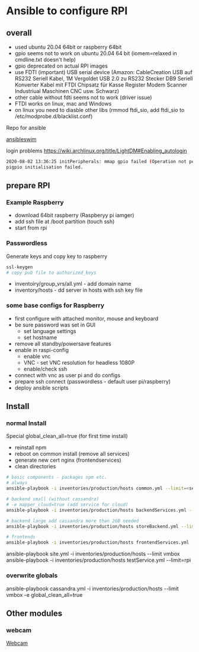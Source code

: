 # Ansible to configure RPI

## overall

* used ubuntu 20.04 64bit or raspberry 64bit
* gpio seems not to work on ubuntu 20.04 64 bit (iomem=relaxed in cmdline.txt doesn't help)
* gpio deprecated on actual RPI images
* use FDTI (important) USB serial device (Amazon: CableCreation USB auf RS232 Seriell Kabel, 1M Vergoldet USB 2.0 zu RS232 Stecker DB9 Seriell Konverter Kabel mit FTDI Chipsatz für Kasse Register Modem Scanner Industriual Maschinen CNC usw. Schwarz)
* other cable without fdti seems not to work (driver issue)
* FTDI works on linux, mac and Windows
* on linux you need to diasble other libs (rmmod ftdi_sio, add ftdi_sio to /etc/modprobe.d/blacklist.conf)

Repo for ansible

[ansibleswim][ansible_repo]

login problems
<https://wiki.archlinux.org/title/LightDM#Enabling_autologin>

```bash
2020-08-02 13:36:25 initPeripherals: mmap gpio failed (Operation not permitted)
pigpio initialisation failed.
```

## prepare RPI

### Example Raspberry

* download 64bit raspberry (Raspberyy pi iamger)
* add ssh file at /boot partition (touch ssh)
* start from rpi

### Passwordless

Generate keys and copy key to raspberry

```bash
ssl-keygen 
# copy pub file to authorized_keys
```

* inventoiry/group_vrs/all.yml - add domain name
* inventory/hosts - dd server in hosts with ssh key file

### some base configs for Raspberry

* first configure with attached monitor, mouse and keyboard
* be sure password was set in GUI
  * set language settings
  * set hostname
* remove all standby/powersave features
* enable in raspi-config
  * enable vnc
  * VNC - set VNC resolution for headless 1080P
  * enable/check ssh
* connect with vnc as user pi and do configs
* prepare ssh connect (passwordless - default user pi/raspberry)
* deploy ansible scripts  
  
## Install

### normal Install

Special global_clean_all=true (for first time install)

* reinstall npm
* reboot on common install (remove all services)
* generate new cert nginx (frontendservices)
* clean directories

```bash
# basic components - packages npm etc.
# always
ansible-playbook -i inventories/production/hosts common.yml --limit=<server of hosts>  -e global_clean_all=true

# backend small (without cassandra)
# -e mapper_cloud=true (add service for cloud)
ansible-playbook -i inventories/production/hosts backendServices.yml --limit=<server of hosts>  -e global_clean_all=true

# backend large add cassandra more than 2GB needed
ansible-playbook -i inventories/production/hosts storeBackend.yml --limit=<server of hosts>  -e global_clean_all=true

# frontends
ansible-playbook -i inventories/production/hosts frontendServices.yml --limit=<server of hosts>  -e global_clean_all=true

```

ansible-playbook site.yml -i inventories/production/hosts --limit vmbox
ansible-playbook -i inventories/production/hosts testService.yml --limit=rpi 

### overwrite globals

ansible-playbook cassandra.yml -i inventories/production/hosts --limit vmbox -e global_clean_all=true

## Other modules

### webcam

[Webcam](roles/webcam/Readme.md)

[ansible_repo]: https://github.com/hias222/ansibleswim